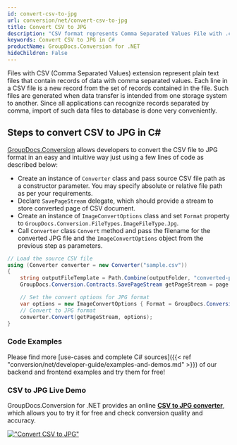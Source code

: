 ```yaml
---
id: convert-csv-to-jpg
url: conversion/net/convert-csv-to-jpg
title: Convert CSV to JPG
description: "CSV format represents Comma Separated Values File with .csv extension. Learn how to convert CSV to JPG file programmatically in C# language using GroupDocs.Conversion for .NET library."
keywords: Convert CSV to JPG in C#
productName: GroupDocs.Conversion for .NET
hideChildren: False
---
```


Files with CSV (Comma Separated Values) extension represent plain text files that contain records of data with comma separated values. Each line in a CSV file is a new record from the set of records contained in the file. Such files are generated when data transfer is intended from one storage system to another. Since all applications can recognize records separated by comma, import of such data files to database is done very conveniently.

## Steps to convert CSV to JPG in C#

[GroupDocs.Conversion](https://products.groupdocs.com/conversion/net) allows developers to convert the CSV file to JPG format in an easy and intuitive way just using a few lines of code as described below:

* Create an instance of `Converter` class and pass source CSV file path as a constructor parameter. You may specify absolute or relative file path as per your requirements. 
* Declare `SavePageStream` delegate, which should provide a stream to store converted page of CSV document.
* Create an instance of `ImageConvertOptions` class and set `Format` property to `GroupDocs.Conversion.FileTypes.ImageFileType.Jpg`.
* Call `Converter` class `Convert` method and pass the filename for the converted JPG file and the `ImageConvertOptions` object from the previous step as parameters.

```csharp
// Load the source CSV file
using (Converter converter = new Converter("sample.csv"))
{
    string outputFileTemplate = Path.Combine(outputFolder, "converted-page-{0}.jpg");
    GroupDocs.Conversion.Contracts.SavePageStream getPageStream = page => new FileStream(string.Format(outputFileTemplate, page), FileMode.Create);

    // Set the convert options for JPG format
    var options = new ImageConvertOptions { Format = GroupDocs.Conversion.FileTypes.ImageFileType.Jpg };   
    // Convert to JPG format
    converter.Convert(getPageStream, options);
}
```

### Code Examples

Please find more [use-cases and complete C# sources]({{< ref "conversion/net/developer-guide/examples-and-demos.md" >}}) of our backend and frontend examples and try them for free!

### CSV to JPG Live Demo

GroupDocs.Conversion for .NET provides an online [**CSV to JPG converter**](https://products.groupdocs.app/conversion/csv-to-jpg), which allows you to try it for free and check conversion quality and accuracy.

[!["Convert CSV to JPG"](conversion/net/images/convert-to-jpg/convert-csv-to-jpg.png)](https://products.groupdocs.app/conversion/csv-to-jpg)